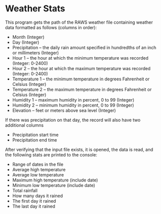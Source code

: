 # Weather Stats
This program gets the path of the RAWS weather file containing weather data formatted as follows (columns in order):
- Month (Integer)
- Day (Integer) 
- Precipitation – the daily rain amount specified in hundredths of an inch or millimeters (Integer)
- Hour 1 – the hour at which the minimum temperature was recorded (Integer: 0-2400) 
- Hour 2 – the hour at which the maximum temperature was recorded (Integer: 0-2400) 
- Temperature 1 – the minimum temperature in degrees Fahrenheit or Celsius (Integer) 
- Temperature 2 – the maximum temperature in degrees Fahrenheit or Celsius (Integer) 
- Humidity 1 – maximum humidity in percent, 0 to 99 (Integer) 
- Humidity 2 – minimum humidity in percent, 0 to 99 (Integer) 
- Elevation – feet or meters above sea level (Integer)

If there was precipitation on that day, the record will also have two additional columns

- Precipitation start time
- Precipitation end time

After verifying that the input file exists, it is opened, the data is read, and the following stats are printed to the console:
- Range of dates in the file
- Average high temperature
- Average low temperature
- Maximum high temperature (include date)
- Minimum low temperature (include date)
- Total rainfall
- How many days it rained
- The first day it rained
- The last day it rained
